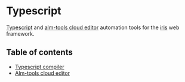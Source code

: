 # Typescript

[Typescript](http://www.typescriptlang.org/) and [alm-tools cloud editor](http://alm.tools/) automation tools for the [iris](https://github.com/radiantrfid/iris/) web framework.


## Table of contents

* [Typescript compiler](_examples/typescript/main.go)
* [Alm-tools cloud editor](_examples/editor/main.go)